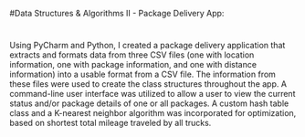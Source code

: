 #Data Structures & Algorithms II - Package Delivery App:
#
Using PyCharm and Python, I created a package delivery application that extracts and formats data from three CSV files (one with location information, one with package information, and one with distance information) into a usable format from a CSV file. The information from these files were used to create the class structures throughout the app. A command-line user interface was utilized to allow a user to view the current status and/or package details of one or all packages. A custom hash table class and a K-nearest neighbor algorithm was incorporated for optimization, based on shortest total mileage traveled by all trucks.
